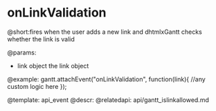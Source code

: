 onLinkValidation
=============

@short:fires when the user adds a new link and dhtmlxGantt checks whether the link is valid
	

@params:
- link	object	the link object

@example:
gantt.attachEvent("onLinkValidation", function(link){
	//any custom logic here
});

@template:	api_event
@descr:
@relatedapi:
	api/gantt_islinkallowed.md
